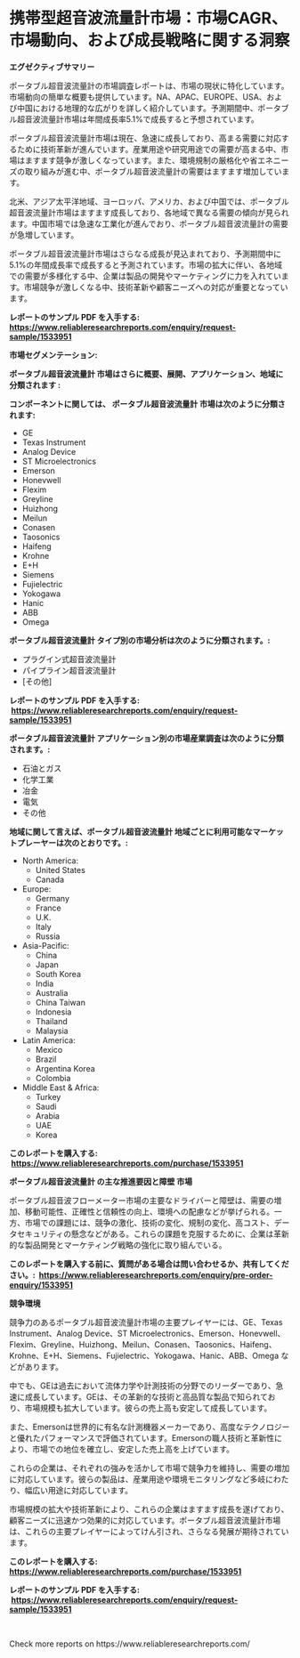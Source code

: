<p><h1>携帯型超音波流量計市場：市場CAGR、市場動向、および成長戦略に関する洞察</h1></p><p><strong>エグゼクティブサマリー</strong></p>
<p><p>ポータブル超音波流量計の市場調査レポートは、市場の現状に特化しています。市場動向の簡単な概要も提供しています。NA、APAC、EUROPE、USA、および中国における地理的な広がりを詳しく紹介しています。予測期間中、ポータブル超音波流量計市場は年間成長率5.1%で成長すると予想されています。</p><p>ポータブル超音波流量計市場は現在、急速に成長しており、高まる需要に対応するために技術革新が進んでいます。産業用途や研究用途での需要が高まる中、市場はますます競争が激しくなっています。また、環境規制の厳格化や省エネニーズの取り組みが進む中、ポータブル超音波流量計の需要はますます増加しています。</p><p>北米、アジア太平洋地域、ヨーロッパ、アメリカ、および中国では、ポータブル超音波流量計市場はますます成長しており、各地域で異なる需要の傾向が見られます。中国市場では急速な工業化が進んでおり、ポータブル超音波流量計の需要が急増しています。</p><p>ポータブル超音波流量計市場はさらなる成長が見込まれており、予測期間中に5.1%の年間成長率で成長すると予測されています。市場の拡大に伴い、各地域での需要が多様化する中、企業は製品の開発やマーケティングに力を入れています。市場競争が激しくなる中、技術革新や顧客ニーズへの対応が重要となっています。</p></p>
<p><strong>レポートのサンプル PDF を入手する: <a href="https://www.reliableresearchreports.com/enquiry/request-sample/1533951">https://www.reliableresearchreports.com/enquiry/request-sample/1533951</a></strong></p>
<p><strong>市場セグメンテーション:</strong></p>
<p><strong> ポータブル超音波流量計 市場はさらに概要、展開、アプリケーション、地域に分類されます :</strong></p>
<p><strong>コンポーネントに関しては、 ポータブル超音波流量計 市場は次のように分類されます: &nbsp;</strong></p>
<p><ul><li>GE</li><li>Texas Instrument</li><li>Analog Device</li><li>ST Microelectronics</li><li>Emerson</li><li>Honevwell</li><li>Flexim</li><li>Greyline</li><li>Huizhong</li><li>Meilun</li><li>Conasen</li><li>Taosonics</li><li>Haifeng</li><li>Krohne</li><li>E+H</li><li>Siemens</li><li>Fujielectric</li><li>Yokogawa</li><li>Hanic</li><li>ABB</li><li>Omega</li></ul></p>
<p><strong> ポータブル超音波流量計 タイプ別の市場分析は次のように分類されます。:</strong></p>
<p><ul><li>プラグイン式超音波流量計</li><li>パイプライン超音波流量計</li><li>[その他]</li></ul></p>
<p><strong>レポートのサンプル PDF を入手する: &nbsp;<a href="https://www.reliableresearchreports.com/enquiry/request-sample/1533951">https://www.reliableresearchreports.com/enquiry/request-sample/1533951</a></strong></p>
<p><strong> ポータブル超音波流量計 アプリケーション別の市場産業調査は次のように分類されます。:</strong></p>
<p><ul><li>石油とガス</li><li>化学工業</li><li>冶金</li><li>電気</li><li>その他</li></ul></p>
<p><strong>地域に関して言えば、ポータブル超音波流量計 地域ごとに利用可能なマーケットプレーヤーは次のとおりです。:</strong></p>
<p><ul>
    <li>
        North America:
        <ul>
            <li>United States</li>
            <li>Canada</li>
        </ul>
    </li>
    <li>
        Europe:
        <ul>
            <li>Germany</li>
            <li>France</li>
            <li>U.K.</li>
            <li>Italy</li>
            <li>Russia</li>
        </ul>
    </li>
    <li>
        Asia-Pacific:
        <ul>
            <li>China</li>
            <li>Japan</li>
            <li>South Korea</li>
            <li>India</li>
            <li>Australia</li>
            <li>China Taiwan</li>
            <li>Indonesia</li>
            <li>Thailand</li>
            <li>Malaysia</li>
        </ul>
    </li>
    <li>
        Latin America:
        <ul>
            <li>Mexico</li>
            <li>Brazil</li>
            <li>Argentina Korea</li>
            <li>Colombia</li>
        </ul>
    </li>
    <li>
        Middle East & Africa:
        <ul>
            <li>Turkey</li>
            <li>Saudi</li>
            <li>Arabia</li>
            <li>UAE</li>
            <li>Korea</li>
        </ul>
    </li>
    </ul></p>
<p><strong>このレポートを購入する: &nbsp;<a href="https://www.reliableresearchreports.com/purchase/1533951">https://www.reliableresearchreports.com/purchase/1533951</a></strong></p>
<p><strong>ポータブル超音波流量計 の主な推進要因と障壁 市場</strong></p>
<p><p>ポータブル超音波フローメーター市場の主要なドライバーと障壁は、需要の増加、移動可能性、正確性と信頼性の向上、環境への配慮などが挙げられる。一方、市場での課題には、競争の激化、技術の変化、規制の変化、高コスト、データセキュリティの懸念などがある。これらの課題を克服するために、企業は革新的な製品開発とマーケティング戦略の強化に取り組んでいる。</p></p>
<p><strong>このレポートを購入する前に、質問がある場合は問い合わせるか、共有してください。:&nbsp; <a href="https://www.reliableresearchreports.com/enquiry/pre-order-enquiry/1533951">https://www.reliableresearchreports.com/enquiry/pre-order-enquiry/1533951</a></strong></p>
<p><strong>競争環境</strong></p>
<p><p>競争力のあるポータブル超音波流量計市場の主要プレイヤーには、GE、Texas Instrument、Analog Device、ST Microelectronics、Emerson、Honevwell、Flexim、Greyline、Huizhong、Meilun、Conasen、Taosonics、Haifeng、Krohne、E+H、Siemens、Fujielectric、Yokogawa、Hanic、ABB、Omega などがあります。</p><p>中でも、GEは過去において流体力学や計測技術の分野でのリーダーであり、急速に成長しています。GEは、その革新的な技術と高品質な製品で知られており、市場規模も拡大しています。彼らの売上高も安定して成長しています。</p><p>また、Emersonは世界的に有名な計測機器メーカーであり、高度なテクノロジーと優れたパフォーマンスで評価されています。Emersonの職人技術と革新性により、市場での地位を確立し、安定した売上高を上げています。</p><p>これらの企業は、それぞれの強みを活かして市場で競争力を維持し、需要の増加に対応しています。彼らの製品は、産業用途や環境モニタリングなど多岐にわたり、幅広い用途に対応しています。</p><p>市場規模の拡大や技術革新により、これらの企業はますます成長を遂げており、顧客ニーズに迅速かつ効果的に対応しています。ポータブル超音波流量計市場は、これらの主要プレイヤーによってけん引され、さらなる発展が期待されています。</p></p>
<p><strong>このレポートを購入する: &nbsp; <a href="https://www.reliableresearchreports.com/purchase/1533951">https://www.reliableresearchreports.com/purchase/1533951</a></strong></p>
<p><strong>レポートのサンプル PDF を入手する: &nbsp;<a href="https://www.reliableresearchreports.com/enquiry/request-sample/1533951">https://www.reliableresearchreports.com/enquiry/request-sample/1533951</a></strong><strong></strong></p>
<p>&nbsp;</p>
<p>Check more reports on https://www.reliableresearchreports.com/</p>